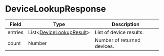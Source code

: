 # DeviceLookupResponse

Field | Type | Description
--- | --- | --- 
entries | List<[DeviceLookupResult](../data-models/device-lookup-result.md)> | List of device results.
count | Number | Number of returned devices.